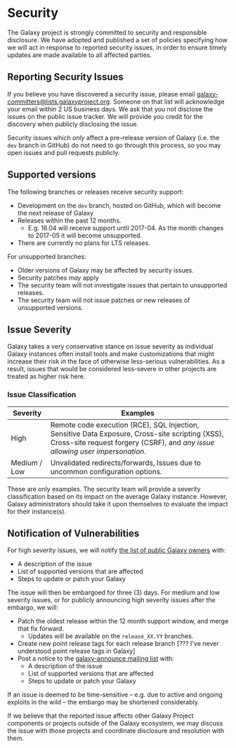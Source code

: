 # Security

The Galaxy project is strongly committed to security and responsible disclosure. We have adopted and published a set of policies specifying how we will act in response to reported security issues, in order to ensure timely updates are made available to all affected parties.

## Reporting Security Issues

If you believe you have discovered a security issue, please email [galaxy-committers@lists.galaxyproject.org](galaxy-committers@lists.galaxyproject.org). Someone on that list will acknowledge your email within 2 US business days. We ask that you not disclose the issues on the public issue tracker. We will provide you credit for the discovery when publicly disclosing the issue.

Security issues which *only* affect a pre-release version of Galaxy (i.e. the `dev` branch in GitHub) do not need to go through this process, so you may open issues and pull requests publicly.

## Supported versions

The following branches or releases receive security support:

- Development on the `dev` branch, hosted on GitHub, which will become the next release of Galaxy
- Releases within the past 12 months.
  - E.g. 16.04 will receive support until 2017-04. As the month changes to 2017-05 it will become unsupported.
- There are currently no plans for LTS releases.

For unsupported branches:

- Older versions of Galaxy may be affected by security issues.
- Security patches *may* apply
- The security team will not investigate issues that pertain to unsupported releases.
- The security team will not issue patches or new releases of unsupported versions.

## Issue Severity

Galaxy takes a very conservative stance on issue severity as individual Galaxy instances often install tools and make customizations that might increase their risk in the face of otherwise less-serious vulnerabilities. As a result, issues that would be considered less-severe in other projects are treated as higher risk here.

### Issue Classification

Severity     | Examples
------------ | ---------
High         | Remote code execution (RCE), SQL Injection, Sensitive Data Exposure, Cross-site scripting (XSS), Cross-site request forgery (CSRF), and *any issue allowing user impersonation*.
Medium / Low | Unvalidated redirects/forwards, Issues due to uncommon configuration options.

These are only examples. The security team will provide a severity classification based on its impact on the average Galaxy instance. However, Galaxy administrators should take it upon themselves to evaluate the impact for their instance(s).

## Notification of Vulnerabilities

For high severity issues, we will notify [the list of public Galaxy owners](https://lists.galaxyproject.org/listinfo/galaxy-public-servers) with:

- A description of the issue
- List of supported versions that are affected
- Steps to update or patch your Galaxy

The issue will then be embargoed for three (3) days. For medium and low
severity issues, or for publicly announcing high severity issues after the
embargo, we will:

- Patch the oldest release within the 12 month support window, and merge that fix forward.
  - Updates will be available on the `release_XX.YY` branches.
- Create new point release tags for each release branch [??? I've never understood point release tags in Galaxy]
- Post a notice to the [galaxy-announce mailing list](https://lists.galaxyproject.org/listinfo/galaxy-announce) with:
  - A description of the issue
  - List of supported versions that are affected
  - Steps to update or patch your Galaxy

If an issue is deemed to be time-sensitive – e.g. due to active and ongoing exploits in the wild – the embargo may be shortened considerably.

If we believe that the reported issue affects other Galaxy Project components or projects outside of the Galaxy ecosystem, we may discuss the issue with those projects and coordinate disclosure and resolution with them.
